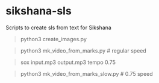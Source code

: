 # sikshana-sls
Scripts to create sls from text for Sikshana

> python3 create_images.py

> python3 mk_video_from_marks.py  # regular speed

> sox input.mp3 output.mp3 tempo 0.75

> python3 mk_video_from_marks_slow.py # 0.75 speed
